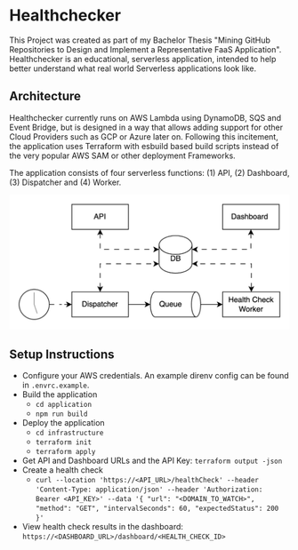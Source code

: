 

# Healthchecker

This Project was created as part of my Bachelor Thesis "Mining GitHub Repositories to Design and Implement a Representative FaaS Application".  Healthchecker is an educational, serverless application, intended to help better understand what real world Serverless applications look like.

## Architecture

Healthchecker currently runs on AWS Lambda using DynamoDB, SQS and Event Bridge, but is designed in a way that allows adding support for other Cloud Providers such as GCP or Azure later on. Following this incitement, the application uses Terraform with esbuild based build scripts instead of the very popular AWS SAM or other deployment Frameworks.

The application consists of four serverless functions: (1) API, (2) Dashboard, (3) Dispatcher and (4) Worker.

![Architecture of Healthchecker](./architecture.png)

## Setup Instructions

- Configure your AWS credentials. An example direnv config can be found in `.envrc.example`.
- Build the application
  - `cd application`
  - `npm run build`
- Deploy the application
  - `cd infrastructure`
  - `terraform init`
  - `terraform apply`
- Get API and Dashboard URLs and the API Key: `terraform output -json`
- Create a health check
  - `curl --location 'https://<API_URL>/healthCheck' --header 'Content-Type: application/json' --header 'Authorization: Bearer <API_KEY>' --data '{ "url": "<DOMAIN_TO_WATCH>", "method": "GET", "intervalSeconds": 60, "expectedStatus": 200 }'`
- View health check results in the dashboard: `https://<DASHBOARD_URL>/dashboard/<HEALTH_CHECK_ID>`
